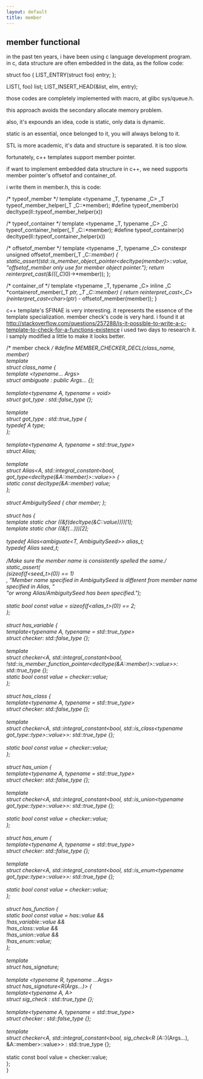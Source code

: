 ```yaml
---
layout: default
title: member
---
```

## member functional
in the past ten years, i have been using c language development program.
in c, data structure are often embedded in the data, as the follow code:

  struct foo {
    LIST_ENTRY(struct foo) entry;
  };
  
  LIST(, foo) list;
  LIST_INSERT_HEAD(&list, elm, entry);
  
those codes are completely implemented with macro, at glibc sys/queue.h.

this approach avoids the secondary allocate memory problem.

also, it's expounds an idea, code is static, only data is dynamic.

static is an essential, once belonged to it, you will always belong to it.

STL is more academic, it's data and structure is separated. it is too slow.

fortunately, c++ templates support member pointer.

if want to implement embedded data structure in c++, we need supports member pointer's
offsetof and container_of.

i write them in member.h, this is code:

  /* typeof_member */
  template <typename _T, typename _C>
  _T typeof_member_helper(_T _C::*member);
  #define typeof_member(x) decltype(ll::typeof_member_helper(x))
  
  
  /* typeof_container */
  template <typename _T, typename _C>
  _C typeof_container_helper(_T _C::*member);
  #define typeof_container(x) decltype(ll::typeof_container_helper(x))
  
  
  /* offsetof_member */
  template <typename _T, typename _C>
  constexpr unsigned offsetof_member(_T _C::*member) {
      static_assert(std::is_member_object_pointer<decltype(member)>::value, 
                    "offsetof_member only use for member object pointer.");
      return reinterpret_cast<unsigned>(&(((_C*)0)->*member));
  };
  
  /* container_of */
  template <typename _T, typename _C>
  inline _C *containerof_member(_T *ptr, _T _C::*member) {
      return reinterpret_cast<_C*>(reinterpret_cast<char*>(ptr) - offsetof_member(member));
  }

c++ template's SFINAE is very interesting. it represents the essence of the template specialization.
member check's code is very hard. i found it at http://stackoverflow.com/questions/257288/is-it-possible-to-write-a-c-template-to-check-for-a-functions-existence
i used two days to research it. i samply modified a little to make it looks better.

  /* member check */
  #define MEMBER_CHECKER_DECL(class_name, member)                                                                                                \
  template <class T>                                                                                                                             \
  struct class_name {                                                                                                                            \
      template <typename... Args>                                                                                                                \
      struct ambiguate : public Args... {};                                                                                                      \
                                                                                                                                                 \
      template<typename A, typename = void>                                                                                                      \
      struct got_type : std::false_type {};                                                                                                      \
                                                                                                                                                 \
      template<typename A>                                                                                                                       \
      struct got_type<A> : std::true_type {                                                                                                      \
          typedef A type;                                                                                                                        \
      };                                                                                                                                         \
                                                                                                                                                 \
      template<typename A, typename = std::true_type>                                                                                            \
      struct Alias;                                                                                                                              \
                                                                                                                                                 \
      template<typename A>                                                                                                                       \
      struct Alias<A, std::integral_constant<bool, got_type<decltype(&A::member)>::value>> {                                                     \
          static const decltype(&A::member) value;                                                                                               \
      };                                                                                                                                         \
                                                                                                                                                 \
      struct AmbiguitySeed { char member; };                                                                                                     \
                                                                                                                                                 \
      struct has {                                                                                                                               \
          template<typename C> static char ((&f(decltype(&C::value))))[1];                                                                       \
          template<typename C> static char ((&f(...)))[2];                                                                                       \
                                                                                                                                                 \
          typedef Alias<ambiguate<T, AmbiguitySeed>> alias_t;                                                                                    \
          typedef Alias<AmbiguitySeed> seed_t;                                                                                                   \
                                                                                                                                                 \
          /*Make sure the member name is consistently spelled the same.*/                                                                        \
          static_assert(                                                                                                                         \
              (sizeof(f<seed_t>(0)) == 1)                                                                                                        \
              , "Member name specified in AmbiguitySeed is different from member name specified in Alias, "                                      \
                "or wrong Alias/AmbiguitySeed has been specified.");                                                                             \
                                                                                                                                                 \
          static bool const value = sizeof(f<alias_t>(0)) == 2;                                                                                  \
      };                                                                                                                                         \
                                                                                                                                                 \
      struct has_variable {                                                                                                                      \
          template<typename A, typename = std::true_type>                                                                                        \
          struct checker: std::false_type {};                                                                                                    \
                                                                                                                                                 \
          template<typename A>                                                                                                                   \
          struct checker<A, std::integral_constant<bool, !std::is_member_function_pointer<decltype(&A::member)>::value>>: std::true_type {};     \
          static bool const value = checker<T>::value;                                                                                           \
      };                                                                                                                                         \
                                                                                                                                                 \
      struct has_class {                                                                                                                         \
          template<typename A, typename = std::true_type>                                                                                        \
          struct checker: std::false_type {};                                                                                                    \
                                                                                                                                                 \
          template<typename A>                                                                                                                   \
          struct checker<A, std::integral_constant<bool, std::is_class<typename got_type<typename A::member>::type>::value>>: std::true_type {}; \
                                                                                                                                                 \
          static bool const value = checker<T>::value;                                                                                           \
      };                                                                                                                                         \
                                                                                                                                                 \
      struct has_union {                                                                                                                         \
          template<typename A, typename = std::true_type>                                                                                        \
          struct checker: std::false_type {};                                                                                                    \
                                                                                                                                                 \
          template<typename A>                                                                                                                   \
          struct checker<A, std::integral_constant<bool, std::is_union<typename got_type<typename A::member>::type>::value>>: std::true_type {}; \
                                                                                                                                                 \
          static bool const value = checker<T>::value;                                                                                           \
      };                                                                                                                                         \
                                                                                                                                                 \
      struct has_enum {                                                                                                                          \
          template<typename A, typename = std::true_type>                                                                                        \
          struct checker: std::false_type {};                                                                                                    \
                                                                                                                                                 \
          template<typename A>                                                                                                                   \
          struct checker<A, std::integral_constant<bool, std::is_enum<typename got_type<typename A::member>::type>::value>>: std::true_type {};  \
                                                                                                                                                 \
          static bool const value = checker<T>::value;                                                                                           \
      };                                                                                                                                         \
                                                                                                                                                 \
      struct has_function {                                                                                                                      \
          static bool const value = has::value &&                                                                                                \
              !has_variable::value &&                                                                                                            \
              !has_class::value &&                                                                                                               \
              !has_union::value &&                                                                                                               \
              !has_enum::value;                                                                                                                  \
      };                                                                                                                                         \
                                                                                                                                                 \
      template <typename A>                                                                                                                      \
      struct has_signature;                                                                                                                      \
                                                                                                                                                 \
      template <typename R, typename ...Args>                                                                                                    \
      struct has_signature<R(Args...)> {                                                                                                         \
          template<typename A, A>                                                                                                                \
          struct sig_check : std::true_type {};                                                                                                  \
                                                                                                                                                 \
          template<typename A, typename = std::true_type>                                                                                        \
          struct checker : std::false_type {};                                                                                                   \
                                                                                                                                                 \
          template<typename A>                                                                                                                   \
          struct checker<A, std::integral_constant<bool, sig_check<R (A::*)(Args...), &A::member>::value>> : std::true_type {};                  \
                                                                                                                                                 \
          static const bool value = checker<T>::value;                                                                                           \
      };                                                                                                                                         \
  }

